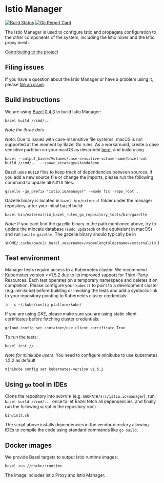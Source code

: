 # Istio Manager #
[![Build Status](https://travis-ci.org/istio/manager.svg?branch=master)](https://travis-ci.org/istio/manager)
[![Go Report Card](https://goreportcard.com/badge/github.com/istio/manager)](https://goreportcard.com/report/github.com/istio/manager)

The Istio Manager is used to configure Istio and propagate configuration to the
other components of the system, including the Istio mixer and the Istio proxy mesh.

[Contributing to the project](./CONTRIBUTING.md)

## Filing issues ##

If you have a question about the Istio Manager or have a problem using it, please
[file an issue](https://github.com/istio/manager/issues/new).

## Build instructions ##

We are using [Bazel 0.4.3](https://bazel.io) to build Istio Manager:

    bazel build //cmd/...

_Note the three dots_

_Note_: Due to issues with case-insensitive file systems, macOS is not
supported at the moment by Bazel Go rules. As a workaround, create a case sensitive partition
on your macOS as described [here](https://coderwall.com/p/mgi8ja/case-sensitive-git-in-mac-os-x-like-a-pro), and build using 

    bazel --output_base=/Volumes/case-sensitive-volume-name/bazel-out build //cmd/... --spawn_strategy=standalone

Bazel uses `BUILD` files to keep track of dependencies between sources.  If you
add a new source file or change the imports, please run the following command
to update all `BUILD` files:

    gazelle -go_prefix "istio.io/manager" --mode fix -repo_root .

Gazelle binary is located in `bazel-bin/external` folder under the manager
repository, after your initial bazel build:

    bazel-bin/external/io_bazel_rules_go_repository_tools/bin/gazelle

_Note_: If you cant find the gazelle binary in the path mentioned above, try to
update the mlocate database (`sudo updatedb` or the equivalent in macOS) and
run `locate gazelle`. The gazelle binary should typically be in

    $HOME/.cache/bazel/_bazel_<username>/<somelongfoldername>/external/io_bazel_rules_go_repository_tools/bin/gazelle

## Test environment ##

Manager tests require access to a Kubernetes cluster. We recommend Kubernetes
version >=1.5.2 due to its improved support for Third-Party Resources. Each
test operates on a temporary namespace and deletes it on completion.  Please
configure your `kubectl` to point to a development cluster (e.g. minikube)
before building or invoking the tests and add a symbolic link to your
repository pointing to Kubernetes cluster credentials:

    ln -s ~/.kube/config platform/kube/

If you are using GKE, please make sure you are using static client
certificates before fetching cluster credentials:

    gcloud config set container/use_client_certificate True

To run the tests:

    bazel test //...

_Note for minikube users_: You need to configure minikube to use kubernetes 1.5.2 as default

    minikube config set kubernetes-version v1.5.2

## Using `go` tool in IDEs ##

Clone the repository into `$GOPATH` (e.g.
`$GOPATH/src/istio.io/manager`), run `bazel build //cmd/...` once to let Bazel
fetch all dependencies, and finally run the following script in the repository root:

    bin/init.sh

The script above installs dependencies in the vendor directory allowing IDEs to compile the code using standard commands like `go build`.

## Docker images ##

We provide Bazel targets to output Istio runtime images:

    bazel run //docker:runtime
    
The image includes Istio Proxy and Istio Manager.
